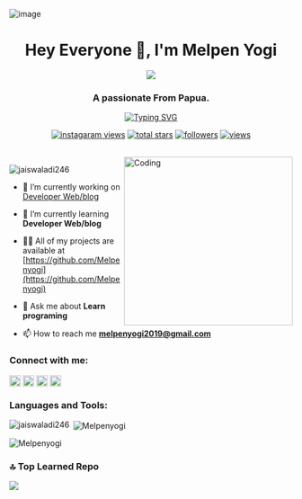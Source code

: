 ![image](https://github.com/Melpenyogi/Melpenyogi/assets/82245765/9585c223-d3b3-4490-98f2-41d0c4afe608)<h1 align="center">Hey Everyone 👋, I'm Melpen Yogi</h1>
<div align="center"><img src="#"> </div>
<h3 align="center">A passionate From Papua. </h3>
<p align="center">
  <!-- Typing SVG by DenverCoder1 - https://github.com/DenverCoder1/readme-typing-svg -->
  <a href="https://git.io/typing-svg"><img src="https://readme-typing-svg.demolab.com?font=Fira+Code&pause=1000&color=246DF7&width=435&lines=Experienced+Design+Web%2FBlog.;Learning+full-Stack+Developer;experienced+UI+%2F+UX+Designer;I+Always+Enjoyed+Learning+Programming" alt="Typing SVG" /></a>
</p>

<!-- Social badges section -->
<!-- Badges with custom icons - https://github.com/DenverCoder1/custom-icon-badges -->
<!-- View counter - https://github.com/DenverCoder1/Simple-View-Counter -->
<p align="center">
  <a href="https://www.instagram.com/c/@Melpen.yogi">
    <img alt="instagaram views" title="instagram views" src="https://freshidea.com/jonah/app/youtube-stats-badges/view-count-badge.php"/></a>
  <a href="https://github.com/DenverCoder1?tab=repositories&sort=stargazers">
    <img alt="total stars" title="Total stars on GitHub" src="https://custom-icon-badges.demolab.com/github/stars/DenverCoder1?color=55960c&style=for-the-badge&labelColor=488207&logo=star"/></a>
  <a href="https://github.com/DenverCoder1?tab=followers">
    <img alt="followers" title="Follow me on Github" src="https://custom-icon-badges.demolab.com/github/followers/DenverCoder1?color=236ad3&labelColor=1155ba&style=for-the-badge&logo=person-add&label=Follow&logoColor=white"/></a>
  <a href="https://github.com/DenverCoder1/Simple-View-Counter">
    <img alt="views" title="GitHub profile views" src="https://freshidea.com/jonah/app/DenverCoder1-profile-views"/></a>
</p>

<br/>

<img align="right" alt="Coding" width="300" src="https://blogger.googleusercontent.com/img/b/R29vZ2xl/AVvXsEiSo1MAqmWE1NvgV8KzJ5otGO7uQMnTexqzOSIac5WuHEoyti_ddUgifnVWQdHv8Zf-S8xo-LQwGZEVxt8-EliRu3tAr1k0f8F9LZev1r17Nc_xrytwQqB3dONUoKRNj6k2rW9PvKr4zP5TQbMaEy-OXo-gyMkJRVPnD0RArfr-7IpOiUbiRW75eroLqiev/s320/pro-Recovered-user.png">

<p align="left"> <img src="https://komarev.com/ghpvc/?username=jaiswaladi246&label=Profile%20views&color=0e75b6&style=flat" alt="jaiswaladi246" /> </p>

- 🔭 I’m currently working on [Developer Web/blog](https://github.com/Melpenyogi)

- 🌱 I’m currently learning **Developer Web/blog**

- 👨‍💻 All of my projects are available at [https://github.com/Melpenyogi](https://github.com/Melpenyogi)

- 💬 Ask me about **Learn programing**

- 📫 How to reach me **melpenyogi2019@gmail.com**


<h3 align="left">Connect with me:</h3>
<p align="left">
<a href="https://linkedin.com/in/melpenyogi" target="blank"><img align="center" src="https://raw.githubusercontent.com/rahuldkjain/github-profile-readme-generator/master/src/images/icons/Social/linked-in-alt.svg" alt="adityajaiswal7" height="20" width="20" /></a>
<a href="https://instagram.com/melpen.yogi" target="blank"><img align="center" src="https://raw.githubusercontent.com/rahuldkjain/github-profile-readme-generator/master/src/images/icons/Social/instagram.svg" alt="m_aditya_jaiswal" height="20" width="20" /></a>
<a href="https://www.facebook.com/melpenyogi" target="blank"><img align="center" src="https://raw.githubusercontent.com/rahuldkjain/github-profile-readme-generator/master/src/images/icons/Social/facebook.svg" alt="m_aditya_jaiswal" height="20" width="20" /></a>
</a>
<a href="https://www.whatsapp.com/081212924708" target="blank"><img align="center" src="https://raw.githubusercontent.com/rahuldkjain/github-profile-readme-generator/master/src/images/icons/Social/whatsapp.svg" alt="m_aditya_jaiswal" height="20" width="20" /></a>
  
</p>

<h3 align="left">Languages and Tools:</h3>



<p><img align="left" src="https://github-readme-stats.vercel.app/api/top-langs?username=Melpenyogi&show_icons=true&locale=en&layout=compact" alt="jaiswaladi246" /></p>

<p>&nbsp;<img align="center" src="https://github-readme-stats.vercel.app/api?username=Melpenyogi&show_icons=true&locale=en" alt="Melpenyogi" /></p>

<p><img align="center" src="https://github-readme-streak-stats.herokuapp.com/?user=Melpenyogi&" alt="Melpenyogi" /></p>

### 🔝 Top Learned Repo
![](https://github-contributor-stats.vercel.app/api?username=Melpenyogi&limit=5&theme=flat&combine_all_yearly_contributions=true)

